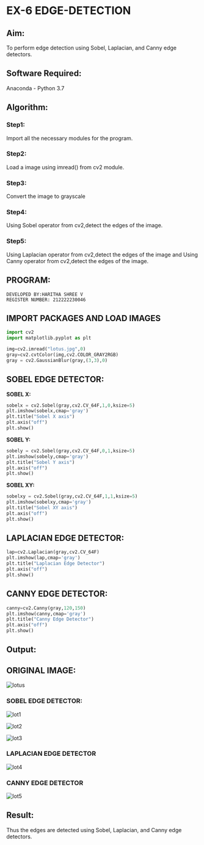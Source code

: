 # EX-6 EDGE-DETECTION
## Aim:
To perform edge detection using Sobel, Laplacian, and Canny edge detectors.

## Software Required:
Anaconda - Python 3.7

## Algorithm:
### Step1:
Import all the necessary modules for the program.
### Step2:
Load a image using imread() from cv2 module.
### Step3:
Convert the image to grayscale
### Step4:
Using Sobel operator from cv2,detect the edges of the image.
### Step5:
Using Laplacian operator from cv2,detect the edges of the image and Using Canny operator from cv2,detect the edges of the image.
## PROGRAM:
```
DEVELOPED BY:HARITHA SHREE V
REGISTER NUMBER: 212222230046
```
## IMPORT PACKAGES AND LOAD IMAGES
  ```python
import cv2
import matplotlib.pyplot as plt

img=cv2.imread("lotus.jpg",0)
gray=cv2.cvtColor(img,cv2.COLOR_GRAY2RGB)
gray = cv2.GaussianBlur(gray,(3,3),0)
```
## SOBEL EDGE DETECTOR:
**SOBEL X:**
  ```python
  sobelx = cv2.Sobel(gray,cv2.CV_64F,1,0,ksize=5)
plt.imshow(sobelx,cmap='gray')
plt.title("Sobel X axis")
plt.axis("off")
plt.show()
```
**SOBEL Y:**
```python
sobely = cv2.Sobel(gray,cv2.CV_64F,0,1,ksize=5)
plt.imshow(sobely,cmap='gray')
plt.title("Sobel Y axis")
plt.axis("off")
plt.show()
```
**SOBEL XY:**
  ```python
  sobelxy = cv2.Sobel(gray,cv2.CV_64F,1,1,ksize=5)
plt.imshow(sobelxy,cmap='gray')
plt.title("Sobel XY axis")
plt.axis("off")
plt.show()
```
## LAPLACIAN EDGE DETECTOR:
```python
lap=cv2.Laplacian(gray,cv2.CV_64F)
plt.imshow(lap,cmap='gray')
plt.title("Laplacian Edge Detector")
plt.axis("off")
plt.show()
```
## CANNY EDGE DETECTOR:
```python
canny=cv2.Canny(gray,120,150)
plt.imshow(canny,cmap='gray')
plt.title("Canny Edge Detector")
plt.axis("off")
plt.show()
```
## Output:
## ORIGINAL IMAGE:

![lotus](https://github.com/user-attachments/assets/2f87a940-a195-4565-88c7-4a03b30992e1)

### SOBEL EDGE DETECTOR:

![lot1](https://github.com/user-attachments/assets/db3defc2-6d51-4630-abdb-14cd2bf99408)

![lot2](https://github.com/user-attachments/assets/56d70f3a-618c-446d-856f-7ce51e8e1975)

![lot3](https://github.com/user-attachments/assets/7e97ba23-12bf-4b3e-8cb6-49acb9315ff4)

### LAPLACIAN EDGE DETECTOR

![lot4](https://github.com/user-attachments/assets/1312a215-bfed-42a1-a90b-40d58ee4bc50)


### CANNY EDGE DETECTOR

![lot5](https://github.com/user-attachments/assets/f37f967f-767b-444c-99ca-4bde75f6100c)


## Result:
Thus the edges are detected using Sobel, Laplacian, and Canny edge detectors.
